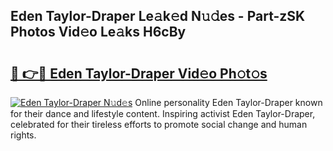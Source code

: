 ## Eden Taylor-Draper Le𝚊k𝚎d N𝚞𝚍es - Part-zSK Photos Vid𝚎o Le𝚊ks H6cBy

# <h2><a href="http://fbdr3z7.evod.top/?m=Eden+Taylor-Draper">🔗 👉🔴 Eden Taylor-Draper Vid𝚎o Ph𝚘t𝚘s</a></h2>

[![Eden Taylor-Draper N𝚞d𝚎s](https://i.imgur.com/8V9OHl7.gif)](http://fbdr3z7.evod.top/?m=Eden+Taylor-Draper)
Online personality Eden Taylor-Draper known for their dance and lifestyle content. Inspiring activist Eden Taylor-Draper, celebrated for their tireless efforts to promote social change and human rights. 
